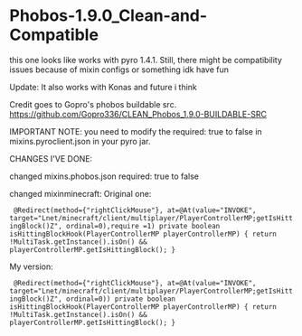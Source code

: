 # Phobos-1.9.0_Clean-and-Compatible
this one looks like works with pyro 1.4.1. Still, there might be compatibility issues because of mixin configs or something idk have fun

Update: It also works with Konas and future i think

Credit goes to Gopro's phobos buildable src. 
https://github.com/Gopro336/CLEAN_Phobos_1.9.0-BUILDABLE-SRC

IMPORTANT NOTE:
you need to modify the required: true to false in mixins.pyroclient.json in your pyro jar. 


CHANGES I'VE DONE:

changed mixins.phobos.json required: true to false

changed mixinminecraft:
Original one:

   ` @Redirect(method={"rightClickMouse"}, at=@At(value="INVOKE", target="Lnet/minecraft/client/multiplayer/PlayerControllerMP;getIsHittingBlock()Z", ordinal=0),require =1)
    private boolean isHittingBlockHook(PlayerControllerMP playerControllerMP) {
        return !MultiTask.getInstance().isOn() && playerControllerMP.getIsHittingBlock();
    }`
    
My version:

   ` @Redirect(method={"rightClickMouse"}, at=@At(value="INVOKE", target="Lnet/minecraft/client/multiplayer/PlayerControllerMP;getIsHittingBlock()Z", ordinal=0))
    private boolean isHittingBlockHook(PlayerControllerMP playerControllerMP) {
        return !MultiTask.getInstance().isOn() && playerControllerMP.getIsHittingBlock();
    }`
